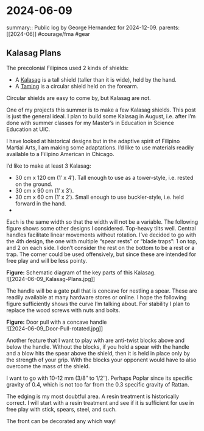 #  2024-06-09

summary:: Public log by George Hernandez for  2024-12-09.
parents:  [[2024-06]]
#courage/fma #gear 

## Kalasag Plans

The precolonial Filipinos used 2 kinds of shields:
- A [Kalasag](https://en.wikipedia.org/wiki/Kalasag) is a tall shield (taller than it is wide), held by the hand.
- A [Taming](https://en.wikipedia.org/wiki/Taming_(shield)) is a circular shield held on the forearm.

Circular shields are easy to come by, but Kalasag are not.

One of my projects this summer is to make a few Kalasag shields. This post is just the general ideal. I plan to build some Kalasag in August, i.e. after I’m done with summer classes for my Master’s in Education in Science Education at UIC.

I have looked at historical designs but in the adaptive spirit of Filipino Martial Arts, I am making some adaptations. I’d like to use materials readily available to a Filipino American in Chicago.

I’d like to make at least 3 Kalasag:
- 30 cm x 120 cm (1′ x 4′). Tall enough to use as a tower-style, i.e. rested on the ground.
- 30 cm x 90 cm (1′ x 3′).
- 30 cm x 60 cm (1′ x 2′). Small enough to use buckler-style, i.e. held forward in the hand.
- 
Each is the same width so that the width will not be a variable. The following figure shows some other designs I considered. Top-heavy tilts well. Central handles facilitate linear movements without rotation. I’ve decided to go with the 4th design, the one with multiple “spear rests” or “blade traps”: 1 on top, and 2 on each side. I don’t consider the rest on the bottom to be a rest or a trap. The corner could be used offensively, but since these are intended for free play and will be less pointy.

**Figure:** Schematic diagram of the key parts of this Kalasag.<br>![[2024-06-09_Kalasag-Plans.jpg]]

The handle will be a gate pull that is concave for nestling a spear. These are readily available at many hardware stores or online. I hope the following figure sufficiently shows the curve I’m talking about. For stability I plan to replace the wood screws with nuts and bolts.

**Figure:** Door pull with a concave handle<br>![[2024-06-09_Door-Pull-rotated.jpg]]

Another feature that I want to play with are anti-twist blocks above and below the handle. Without the blocks, if you hold a spear with the handle and a blow hits the spear above the shield, then it is held in place only by the strength of your grip. With the blocks your opponent would have to also overcome the mass of the shield.

I want to go with 10-12 mm (3/8″ to 1/2″). Perhaps Poplar since its specific gravity of 0.4, which is not too far from the 0.3 specific gravity of Rattan.

The edging is my most doubtful area. A resin treatment is historically correct. I will start with a resin treatment and see if it is sufficient for use in free play with stick, spears, steel, and such.

The front can be decorated any which way!

